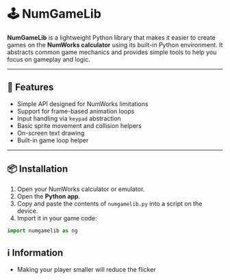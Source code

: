 # 🕹️ NumGameLib

**NumGameLib** is a lightweight Python library that makes it easier to create games on the **NumWorks calculator** using its built-in Python environment. It abstracts common game mechanics and provides simple tools to help you focus on gameplay and logic.

---

## 🚀 Features

- Simple API designed for NumWorks limitations
- Support for frame-based animation loops
- Input handling via `keypad` abstraction
- Basic sprite movement and collision helpers
- On-screen text drawing
- Built-in game loop helper

---

## 📦 Installation

1. Open your NumWorks calculator or emulator.
2. Open the **Python app**.
3. Copy and paste the contents of `numgamelib.py` into a script on the device.
4. Import it in your game code:

```python
import numgamelib as ng
```
## ℹ️ Information

- Making your player smaller will reduce the flicker